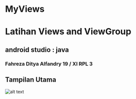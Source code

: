 # MyViews
# Latihan Views and ViewGroup
## android studio : java
### Fahreza Ditya Alfandry 19 / XI RPL 3

## Tampilan Utama
![alt text](https://github.com/fhrzdty31/Views-and-ViewGroup/blob/master/aset/001.jpg)

